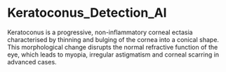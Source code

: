 # Keratoconus_Detection_AI
Keratoconus is a progressive, non-inflammatory corneal ectasia characterised by thinning and bulging of the cornea into a conical shape. This morphological change disrupts the normal refractive function of the eye, which leads to myopia, irregular astigmatism and corneal scarring in advanced cases. 
